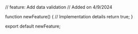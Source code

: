 // feature: Add data validation
// Added on 4/9/2024

function newFeature() {
  // Implementation details
  return true;
}

export default newFeature;